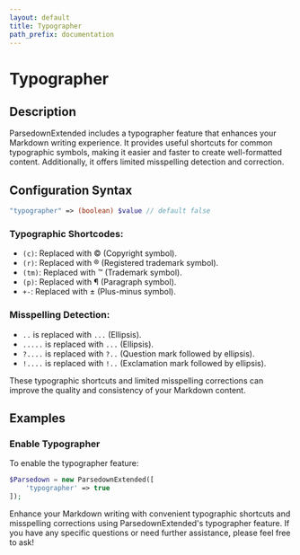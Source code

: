 ```yaml
---
layout: default
title: Typographer
path_prefix: documentation
---
```


# Typographer

## Description
ParsedownExtended includes a typographer feature that enhances your Markdown writing experience. It provides useful shortcuts for common typographic symbols, making it easier and faster to create well-formatted content. Additionally, it offers limited misspelling detection and correction.

## Configuration Syntax

```php
"typographer" => (boolean) $value // default false
```

### Typographic Shortcodes:
- `(c)`: Replaced with &copy; (Copyright symbol).
- `(r)`: Replaced with &reg; (Registered trademark symbol).
- `(tm)`: Replaced with &trade; (Trademark symbol).
- `(p)`: Replaced with &para; (Paragraph symbol).
- `+-`: Replaced with &plusmn; (Plus-minus symbol).

### Misspelling Detection:
- `..` is replaced with `...` (Ellipsis).
- `.....` is replaced with `...` (Ellipsis).
- `?....` is replaced with `?..` (Question mark followed by ellipsis).
- `!....` is replaced with `!..` (Exclamation mark followed by ellipsis).

These typographic shortcuts and limited misspelling corrections can improve the quality and consistency of your Markdown content.

## Examples

### Enable Typographer

To enable the typographer feature:

```php
$Parsedown = new ParsedownExtended([
    'typographer' => true
]);
```

Enhance your Markdown writing with convenient typographic shortcuts and misspelling corrections using ParsedownExtended's typographer feature. If you have any specific questions or need further assistance, please feel free to ask!
